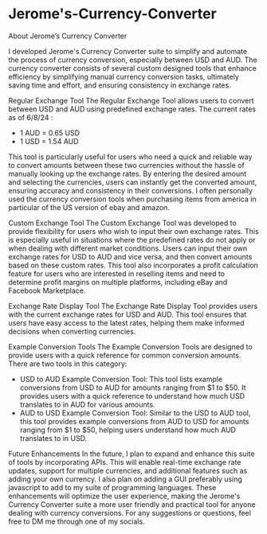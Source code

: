 # Jerome's-Currency-Converter
About Jerome’s Currency Converter

I developed Jerome's Currency Converter suite to simplify and automate the process of currency conversion, especially between USD and AUD. The currency converter consists of several custom designed tools that enhance efficiency by simplifying manual currency conversion tasks, ultimately saving time and effort, and ensuring consistency in exchange rates.

Regular Exchange Tool
The Regular Exchange Tool allows users to convert between USD and AUD using predefined exchange rates. The current rates as of 6/8/24 :
- 1 AUD = 0.65 USD
- 1 USD = 1.54 AUD

This tool is particularly useful for users who need a quick and reliable way to convert amounts between these two currencies without the hassle of manually looking up the exchange rates. By entering the desired amount and selecting the currencies, users can instantly get the converted amount, ensuring accuracy and consistency in their conversions. I often personally used the currency conversion tools when purchasing items from america in particular of the US version of ebay and amazon.

Custom Exchange Tool
The Custom Exchange Tool was developed to provide flexibility for users who wish to input their own exchange rates. This is especially useful in situations where the predefined rates do not apply or when dealing with different market conditions. Users can input their own exchange rates for USD to AUD and vice versa, and then convert amounts based on these custom rates. This tool also incorporates a profit calculation feature for users who are interested in reselling items and need to determine profit margins on multiple platforms, including eBay and Facebook Marketplace.

Exchange Rate Display Tool
The Exchange Rate Display Tool provides users with the current exchange rates for USD and AUD. This tool ensures that users have easy access to the latest rates, helping them make informed decisions when converting currencies.

Example Conversion Tools
The Example Conversion Tools are designed to provide users with a quick reference for common conversion amounts. There are two tools in this category:
- USD to AUD Example Conversion Tool: This tool lists example conversions from USD to AUD for amounts ranging from $1 to $50.
It provides users with a quick reference to understand how much USD translates to in AUD for various amounts.
- AUD to USD Example Conversion Tool: Similar to the USD to AUD tool, this tool provides example conversions from AUD to USD for amounts ranging from $1 to $50, helping users understand how much AUD translates to in USD.
  
Future Enhancements
In the future, I plan to expand and enhance this suite of tools by incorporating APIs. This will enable real-time exchange rate updates, support for multiple currencies, and additional features such as adding your own currency. I also plan on adding a GUI preferably using javascript to add to my suite of programming languages. These enhancements will optimize the user experience, making the Jerome's Currency Converter suite a more user friendly and practical tool for anyone dealing with currency conversions. For any suggestions or questions, feel free to DM me through one of my socials.

